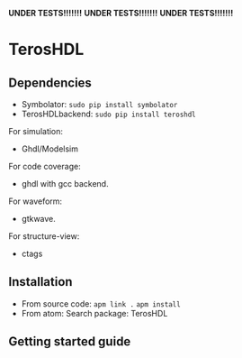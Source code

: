 **UNDER TESTS!!!!!!!**
**UNDER TESTS!!!!!!!**
**UNDER TESTS!!!!!!!**

# TerosHDL

## Dependencies

- Symbolator:
```sudo pip install symbolator```
- TerosHDLbackend:
```sudo pip install teroshdl```

For simulation:

- Ghdl/Modelsim

For code coverage:

- ghdl with gcc backend.

For waveform:

- gtkwave.

For structure-view:

- ctags

## Installation

- From source code:
```apm link .```
```apm install```
- From atom:
Search package: TerosHDL

## Getting started guide
